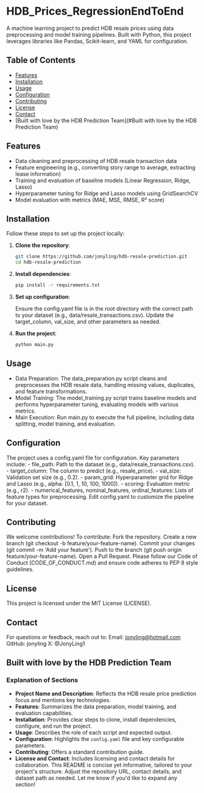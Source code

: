 # HDB_Prices_RegressionEndToEnd

A machine learning project to predict HDB resale prices using data preprocessing and model training pipelines. Built with Python, this project leverages libraries like Pandas, Scikit-learn, and YAML for configuration.

## Table of Contents

- [Features](#features)
- [Installation](#installation)
- [Usage](#usage)
- [Configuration](#configuration)
- [Contributing](#contributing)
- [License](#license)
- [Contact](#contact)
- [Built with love by the HDB Prediction Team](#Built with love by the HDB Prediction Team)

## Features

- Data cleaning and preprocessing of HDB resale transaction data
- Feature engineering (e.g., converting story range to average, extracting lease information)
- Training and evaluation of baseline models (Linear Regression, Ridge, Lasso)
- Hyperparameter tuning for Ridge and Lasso models using GridSearchCV
- Model evaluation with metrics (MAE, MSE, RMSE, R² score)

## Installation

Follow these steps to set up the project locally:

1. **Clone the repository**:

   ```bash
   git clone https://github.com/jonyling/hdb-resale-prediction.git
   cd hdb-resale-prediction

2. **Install dependencies**:

    ```bash
    pip install -r requirements.txt

3. **Set up configuration**:

    Ensure the config.yaml file is in the root directory with the correct path to your dataset (e.g., data/resale_transactions.csv).
    Update the target_column, val_size, and other parameters as needed.

4. **Run the project**:

    ```bash
    python main.py

## Usage

- Data Preparation: The data_preparation.py script cleans and preprocesses the HDB resale data, handling missing values, duplicates, and feature transformations.
- Model Training: The model_training.py script trains baseline models and performs hyperparameter tuning, evaluating models with various metrics.
- Main Execution: Run main.py to execute the full pipeline, including data splitting, model training, and evaluation.

## Configuration

The project uses a config.yaml file for configuration. Key parameters include:
    - file_path: Path to the dataset (e.g., data/resale_transactions.csv).
    - target_column: The column to predict (e.g., resale_price).
    - val_size: Validation set size (e.g., 0.2).
    - param_grid: Hyperparameter grid for Ridge and Lasso (e.g., alpha: [0.1, 1, 10, 100, 1000]).
    - scoring: Evaluation metric (e.g., r2).
    - numerical_features, nominal_features, ordinal_features: Lists of feature types for preprocessing.
Edit config.yaml to customize the pipeline for your dataset.

## Contributing

We welcome contributions! To contribute:
    Fork the repository.
    Create a new branch (git checkout -b feature/your-feature-name).
    Commit your changes (git commit -m 'Add your feature').
    Push to the branch (git push origin feature/your-feature-name).
    Open a Pull Request.
Please follow our Code of Conduct (CODE_OF_CONDUCT.md) and ensure code adheres to PEP 8 style guidelines.

## License

This project is licensed under the MIT License (LICENSE).

## Contact

For questions or feedback, reach out to:
    Email: <jonyling@hotmail.com>
    GitHub: jonyling
    X: @JonyLing1

## Built with love by the HDB Prediction Team

### Explanation of Sections

- **Project Name and Description**: Reflects the HDB resale price prediction focus and mentions key technologies.
- **Features**: Summarizes the data preparation, model training, and evaluation capabilities.
- **Installation**: Provides clear steps to clone, install dependencies, configure, and run the project.
- **Usage**: Describes the role of each script and expected output.
- **Configuration**: Highlights the `config.yaml` file and key configurable parameters.
- **Contributing**: Offers a standard contribution guide.
- **License and Contact**: Includes licensing and contact details for collaboration.
This README is concise yet informative, tailored to your project's structure. Adjust the repository URL, contact details, and dataset path as needed. Let me know if you'd like to expand any section!
